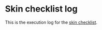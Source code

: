 # Skin checklist log

This is the execution log for the [skin checklist](../checklists/skin-checklist.md).
